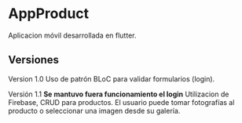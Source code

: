 # AppProduct

Aplicacion móvil desarrollada en flutter.

## Versiones

Version 1.0
Uso de patrón BLoC para validar formularios (login).

Versión 1.1
**Se mantuvo fuera funcionamiento el login**
Utilizacion de Firebase, CRUD para productos. El usuario puede tomar fotografías al producto o seleccionar una imagen desde su galería.
